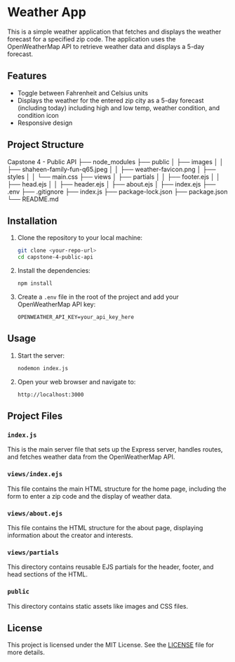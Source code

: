 # Weather App

This is a simple weather application that fetches and displays the weather forecast for a specified zip code. The application uses the OpenWeatherMap API to retrieve weather data and displays a 5-day forecast.

## Features

- Toggle between Fahrenheit and Celsius units
- Displays the weather for the entered zip city as a 5-day forecast (including today) including high and low temp, weather condition, and condition icon
- Responsive design

## Project Structure

Capstone 4 - Public API
├── node_modules
├── public
│ ├── images
│ │ ├── shaheen-family-fun-q65.jpeg
│ │ ├── weather-favicon.png
│ ├── styles
│ │ └── main.css
├── views
│ ├── partials
│ │ ├── footer.ejs
│ │ ├── head.ejs
│ │ ├── header.ejs
│ ├── about.ejs
│ ├── index.ejs
├── .env
├── .gitignore
├── index.js
├── package-lock.json
├── package.json
└── README.md


## Installation

1. Clone the repository to your local machine:
    ```sh
    git clone <your-repo-url>
    cd capstone-4-public-api
    ```

2. Install the dependencies:
    ```sh
    npm install
    ```

3. Create a `.env` file in the root of the project and add your OpenWeatherMap API key:
    ```
    OPENWEATHER_API_KEY=your_api_key_here
    ```

## Usage

1. Start the server:
    ```sh
    nodemon index.js
    ```

2. Open your web browser and navigate to:
    ```
    http://localhost:3000
    ```

## Project Files

### `index.js`

This is the main server file that sets up the Express server, handles routes, and fetches weather data from the OpenWeatherMap API.

### `views/index.ejs`

This file contains the main HTML structure for the home page, including the form to enter a zip code and the display of weather data.

### `views/about.ejs`

This file contains the HTML structure for the about page, displaying information about the creator and interests.

### `views/partials`

This directory contains reusable EJS partials for the header, footer, and head sections of the HTML.

### `public`

This directory contains static assets like images and CSS files.

## License

This project is licensed under the MIT License. See the [LICENSE](LICENSE) file for more details.

